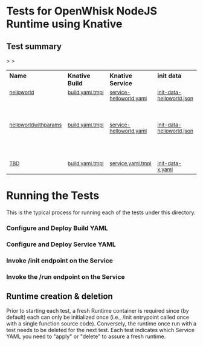 # Tests for OpenWhisk NodeJS Runtime using Knative

## Test summary

<table cellpadding="8">
  <tbody>
    <tr valign="top" align="left">
      <th width="180">Name</th>
      <th width="180">Knative Build</th>
      <th width="180">Knative Service</th>
      <th width="300">init data</th>
      <th width="300">Description</th>
    </tr>
    <tr align="left" valign="top">
      <td><sub><a href="helloworld">helloworld</a></sub></td>
      <td><sub><a href="helloworld/build.yaml.tmpl">build.yaml.tmpl</a></sub></td>
      <td><sub><a href="helloworld/service.yaml.tmpl">service-helloworld.yaml</a></sub></td>
      <td><sub><a href="helloworld/init-data-helloworld.json">init-data-helloworld.json</a></sub></td>
      <td><sub>A simple "Hello world" function with no parameters.</sub></td>>        
    </tr>
    <tr align="left" valign="top">
      <td><sub><a href="helloworldwithparams">helloworldwithparams</a></sub></td>
      <td><sub><a href="helloworldwithparams/build.yaml.tmpl">build.yaml.tmpl</a></sub></td>
      <td><sub><a href="helloworldwithparams/service.yaml.tmpl">service-helloworld.yaml</a></sub></td>
      <td><sub><a href="helloworldwithparams/init-data-helloworld.json">init-data-helloworld.json</a></sub></td>
      <td><sub>A simple "Hello world" function with NAME and PLACE parameters.</sub></td>>        
    </tr>
    <tr align="left" valign="top">
      <td><sub><a href="">TBD</a></sub></td>
      <td><sub><a href="XXX/build.yaml.tmpl">build.yaml.tmpl</a></sub></td>
      <td><sub><a href="XXX/service.yaml.tmpl">service.yaml.tmpl</a></sub></td>
      <td><sub><a href="XXX/init-data-YYY.jsao">init-data-x.yaml</a></sub></td>
      <td><sub>TBD</sub></td>      
    </tr>
  </tbody>
</table>   

# Running the Tests

This is the typical process for running each of the tests under this directory.

### Configure and Deploy Build YAML 


### Configure and Deploy Service YAML


### Invoke /init endpoint on the Service


### Invoke the /run endpoint on the Service


## Runtime creation & deletion

Prior to starting each test, a fresh Runtime container is required since (by default) each can only be initialized once (i.e., /init entrypoint called once with a single function source code).  Conversely, the runtime once run with a test needs to be deleted for the next test. Each test indicates which Service YAML you need to "apply" or "delete" to assure a fresh runtime.
